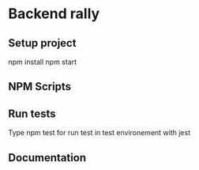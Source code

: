 # Backend rally

## Setup project

npm install
npm start

## NPM Scripts

## Run tests

Type npm test for run test in test environement with jest

## Documentation